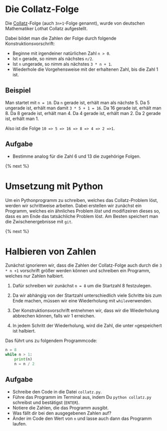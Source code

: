 # Die Collatz-Folge

Die [Collatz](https://de.wikipedia.org/wiki/Collatz-Problem)-Folge (auch `3n+1`-Folge genannt), wurde von deutschen Mathematiker Lothat Collatz aufgestellt.

Dabei bildet man die Zahlen der Folge durch folgende Konstruktionsvorschrift:

- Beginne mit irgendeiner natürlichen Zahl `n > 0`.
- Ist `n` gerade, so nimm als nächstes `n/2`.
- Ist `n` ungerade, so nimm als nächstes `3 * n + 1`.
- Wiederhole die Vorgehensweise mit der erhaltenen Zahl, bis die Zahl 1 ist.

## Beispiel

Man startet mit `n = 10`. Da `n` gerade ist, erhält man als nächste 5.
Da 5 ungerade ist, erhält man damit `3 * 5 + 1 = 16`.
Da 16 gerade ist, erhält man 8.
Da 8 gerade ist, erhält man 4.
Da 4 gerade ist, erhält man 2.
Da 2 gerade ist, erhält man 1.

Also ist die Folge
`10 => 5 => 16 => 8 => 4 => 2 =>1`.

## Aufgabe

- Bestimme analog für die Zahl 6 und 13 die zugehörige Folgen.

{% next %}
# Umsetzung mit Python

Um ein Pythonprogramm zu schreiben, welches das Collatz-Problem löst, werden wir schrittweise arbeiten. Dabei erstellen wir zunächst ein Programm, welches ein ähnliches Problem *löst* und modifizeiren dieses so, dass es am Ende das tatsächliche Problem löst. Am Besten speichert man die Zwischenergebnisse mit `git`.

{% next %}
# Halbieren von Zahlen

Zunächst ignorieren wir, dass die Zahlen der Collatz-Folge auch durch die `3 * n +1` vorschrift größer werden können und schreiben ein Programm, welches nur Zahlen halbiert.

1. Dafür schreiben wir zunächst `n = 8` um die Startzahl 8 festzulegen.

1. Da wir abhängig von der Startzahl unterschiedlich viele Schritte bis zum Ende machen, müssen wir eine Wiederholung mit `while`verwenden.

1. Der Konstruktionsvorschrift entnehmen wir, dass wir die Wiederholung abbrechen können, falls wir 1 erreichen.

1. In jedem Schritt der Wiederholung, wird die Zahl, die unter `n`gespeichert ist halbiert.


Das führt uns zu folgendem Programmcode:

```python
n = 8
while n > 1:
    print(n)
    n = n / 2
```

## Aufgabe

- Schreibe den Code in die Datei `collatz.py`.
- Führe das Programm im Terminal aus, indem Du `python collatz.py` schreibst und bestätigst (`ENTER`).
- Notiere die Zahlen, die das Programm ausgibt.
- Was fällt dir bei den ausgegebenen Zahlen auf?
- Änder im Code den Wert von `n` und lasse auch dann das Programm laufen.


